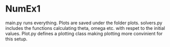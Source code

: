 # NumEx1
 
main.py runs everything.
Plots are saved under the folder plots.
solvers.py includes the functions calculating theta, omega etc. with respet to the initial values.
Plot.py defines a plotting class making plotting more convinient for this setup. 
